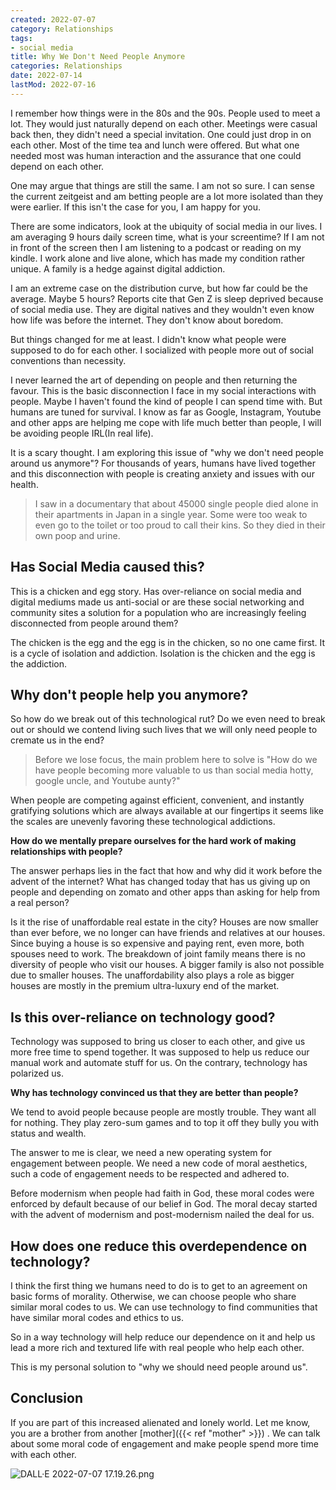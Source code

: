 ```yaml
---
created: 2022-07-07
category: Relationships
tags:
- social media
title: Why We Don't Need People Anymore
categories: Relationships
date: 2022-07-14
lastMod: 2022-07-16
---
```

I remember how things were in the 80s and the 90s. People used to meet a lot. They would just naturally depend on each other. Meetings were casual back then, they didn't need a special invitation. One could just drop in on each other. Most of the time tea and lunch were offered. But what one needed most was human interaction and the assurance that one could depend on each other.

One may argue that things are still the same. I am not so sure. I can sense the current zeitgeist and am betting people are a lot more isolated than they were earlier. If this isn't the case for you, I am happy for you.

There are some indicators, look at the ubiquity of social media in our lives. I am averaging 9 hours daily screen time, what is your screentime? If I am not in front of the screen then I am listening to a podcast or reading on my kindle. I work alone and live alone, which has made my condition rather unique. A family is a hedge against digital addiction.

I am an extreme case on the distribution curve, but how far could be the average. Maybe 5 hours? Reports cite that Gen Z is sleep deprived because of social media use. They are digital natives and they wouldn't even know how life was before the internet. They don't know about boredom. 

But things changed for me at least. I didn't know what people were supposed to do for each other. I socialized with people more out of social conventions than necessity. 

I never learned the art of depending on people and then returning the favour. This is the basic disconnection I face in my social interactions with people. Maybe I haven't found the kind of people I can spend time with. But humans are tuned for survival. I know as far as Google, Instagram,  Youtube and other apps are helping me cope with life much better than people, I will be avoiding people IRL(In real life).

It is a scary thought. I am exploring this issue of "why we don't need people around us anymore"? For thousands of years, humans have lived together and this disconnection with people is creating anxiety and issues with our health. 

> I saw in a documentary that about 45000 single people died alone in their apartments in Japan in a single year. Some were too weak to even go to the toilet or too proud to call their kins. So they died in their own poop and urine.

## Has Social Media caused this?

This is a chicken and egg story. Has over-reliance on social media and digital mediums made us anti-social or are these social networking and community sites a solution for a population who are increasingly feeling disconnected from people around them? 

The chicken is the egg and the egg is in the chicken, so no one came first. It is a cycle of isolation and addiction. Isolation is the chicken and the egg is the addiction. 

## Why don't people help you anymore?

So how do we break out of this technological rut? Do we even need to break out or should we contend living such lives that we will only need people to cremate us in the end? 

> Before we lose focus, the main problem here to solve is "How do we have people becoming more valuable to us than social media hotty, google uncle, and Youtube aunty?"

When people are competing against efficient, convenient, and instantly gratifying solutions which are always available at our fingertips it seems like the scales are unevenly favoring these technological addictions.

**How do we mentally prepare ourselves for the hard work of making relationships with people?**

 The answer perhaps lies in the fact that how and why did it work before the advent of the internet? What has changed today that has us giving up on people and depending on zomato and other apps than asking for help from a real person?  

Is it the rise of unaffordable real estate in the city? Houses are now smaller than ever before, we no longer can have friends and relatives at our houses. Since buying a house is so expensive and paying rent, even more, both spouses need to work. The breakdown of joint family means there is no diversity of people who visit our houses. A  bigger family is also not possible due to smaller houses. The unaffordability also plays a role as bigger houses are mostly in the premium ultra-luxury end of the market.

## Is this over-reliance on technology good?

Technology was supposed to bring us closer to each other, and give us more free time to spend together. It was supposed to help us reduce our manual work and automate stuff for us. On the contrary, technology has polarized us. 

**Why has technology convinced us that they are better than people?** 

We tend to avoid people because people are mostly trouble. They want all for nothing. They play zero-sum games and to top it off they bully you with status and wealth. 

The answer to me is clear, we need a new operating system for engagement between people. We need a new code of moral aesthetics, such a code of engagement needs to be respected and adhered to. 

Before modernism when people had faith in God, these moral codes were enforced by default because of our belief in God. The moral decay started with the advent of modernism and post-modernism nailed the deal for us.

## How does one reduce this overdependence on technology?

I think the first thing we humans need to do is to get to an agreement on basic forms of morality. Otherwise, we can choose people who share similar moral codes to us. We can use technology to find communities that have similar moral codes and ethics to us.

So in a way technology will help reduce our dependence on it and help us lead a more rich and textured life with real people who help each other.

This is my personal solution to "why we should need people around us". 

## Conclusion

If you are part of this increased alienated and lonely world. Let me know, you are a brother from another [mother]({{< ref "mother" >}}) . We can talk about some moral code of engagement and make people spend more time with each other. 

![DALL·E 2022-07-07 17.19.26.png](https://mataroa.blog/images/cd93c9a3.png)
